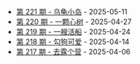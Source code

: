 * [第 221 期 - 乌龟小岛](https://weekly.tw93.fun/posts/221-乌龟小岛) - 2025-05-11
* [第 220 期 - 一颗心树](https://weekly.tw93.fun/posts/220-一颗心树) - 2025-04-27
* [第 219 期 - 一艘活船](https://weekly.tw93.fun/posts/219-一艘活船) - 2025-04-24
* [第 218 期 - 勾狗可爱](https://weekly.tw93.fun/posts/218-勾狗可爱) - 2025-04-14
* [第 217 期 - 去露个营](https://weekly.tw93.fun/posts/217-去露个营) - 2025-04-06
